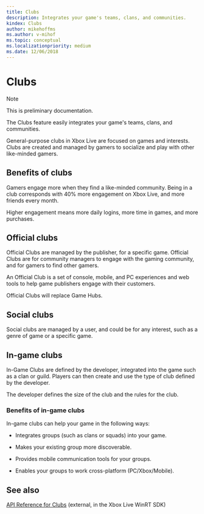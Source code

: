 ```yaml
---
title: Clubs
description: Integrates your game's teams, clans, and communities.
kindex: Clubs
author: mikehoffms
ms.author: v-mihof
ms.topic: conceptual
ms.localizationpriority: medium
ms.date: 12/06/2018
---
```


# Clubs

> [!NOTE]
> This is preliminary documentation.

The Clubs feature easily integrates your game's teams, clans, and communities.

General-purpose clubs in Xbox Live are focused on games and interests.
Clubs are created and managed by gamers to socialize and play with other like-minded gamers.


## Benefits of clubs

Gamers engage more when they find a like-minded community.
Being in a club corresponds with 40% more engagement on Xbox Live, and more friends every month.

Higher engagement means more daily logins, more time in games, and more purchases.


## Official clubs

Official Clubs are managed by the publisher, for a specific game.
Official Clubs are for community managers to engage with the gaming community, and for gamers to find other gamers.

An Official Club is a set of console, mobile, and PC experiences and web tools to help game publishers engage with their customers.

Official Clubs will replace Game Hubs.


## Social clubs

Social clubs are managed by a user, and could be for any interest, such as a genre of game or a specific game.


## In-game clubs

In-Game Clubs are defined by the developer, integrated into the game such as a clan or guild.
Players can then create and use the type of club defined by the developer.

The developer defines the size of the club and the rules for the club.


### Benefits of in-game clubs

In-game clubs can help your game in the following ways:

* Integrates groups (such as clans or squads) into your game.

* Makes your existing group more discoverable.

* Provides mobile communication tools for your groups.

* Enables your groups to work cross-platform (PC/Xbox/Mobile).


## See also

[API Reference for Clubs](https://docs.microsoft.com/dotnet/api/microsoft.xbox.services.clubs?view=xboxlive-dotnet-2017.11.20171204.01) (external, in the Xbox Live WinRT SDK)
